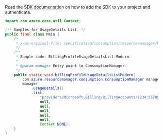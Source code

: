 Read the [SDK documentation](https://github.com/Azure/azure-sdk-for-java/blob/azure-resourcemanager-consumption_1.0.0-beta.3/sdk/consumption/azure-resourcemanager-consumption/README.md) on how to add the SDK to your project and authenticate.

```java
import com.azure.core.util.Context;

/** Samples for UsageDetails List. */
public final class Main {
    /*
     * x-ms-original-file: specification/consumption/resource-manager/Microsoft.Consumption/stable/2021-10-01/examples/UsageDetailsListByMCABillingProfile.json
     */
    /**
     * Sample code: BillingProfileUsageDetailsList-Modern.
     *
     * @param manager Entry point to ConsumptionManager.
     */
    public static void billingProfileUsageDetailsListModern(
        com.azure.resourcemanager.consumption.ConsumptionManager manager) {
        manager
            .usageDetails()
            .list(
                "providers/Microsoft.Billing/BillingAccounts/1234:56789/billingProfiles/2468",
                null,
                null,
                null,
                null,
                null,
                Context.NONE);
    }
}
```
